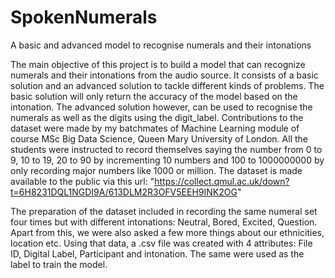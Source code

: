 # SpokenNumerals
A basic and advanced model to recognise numerals and their intonations

The main objective of this project is to build a model that can recognize numerals and their intonations from the audio source. It consists of a basic solution and an advanced solution to tackle different kinds of problems. The basic solution will only return the accuracy of the model based on the intonation. The advanced solution however, can be used to recognise the numerals as well as the digits using the digit_label. Contributions to the dataset were made by my batchmates of Machine Learning module of course MSc Big Data Science, Queen Mary University of London. All the students were instructed to record themselves saying the number from 0 to 9, 10 to 19, 20 to 90 by incrementing 10 numbers and 100 to 1000000000 by only recording major numbers like 1000 or million.
The dataset is made available to the public via this url: "https://collect.qmul.ac.uk/down?t=6H8231DQL1NGDI9A/613DLM2R3OFV5EEH9INK2OG"

The preparation of the dataset included in recording the same numeral set four times but with different intonations: Neutral, Bored, Excited, Question. Apart from this, we were also asked a few more things about our ethnicities, location etc. Using that data, a .csv file was created with 4 attributes: File ID, Digital Label, Participant and intonation. The same were used as the label to train the model.
